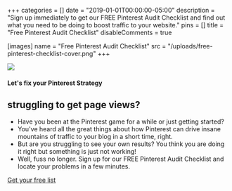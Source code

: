 +++
categories = []
date = "2019-01-01T00:00:00-05:00"
description = "Sign up immediately to get our FREE Pinterest Audit Checklist and find out what you need to be doing to boost traffic to your website."
pins = []
title = "Free Pinterest Audit Checklist"
disableComments = true

[images]
name = "Free Pinterest Audit Checklist"
src = "/uploads/free-pinterest-checklist-cover.png"
+++


<section class="freeProduct">
	<div class="row">
		<div class="col-4">
			<img src="/images/free-audit-checklist-cover.png" />
		</div>
		<div class="col-8">
			<h4>Let's fix your Pinterest Strategy</h4>
			<h2>struggling to get page views?</h2>
			<ul class="salesPitchList">
				<li>Have you been at the Pinterest game for a while or just getting started? </li> 
				<li>You've heard all the great things about how Pinterest can drive insane mountains of traffic to your blog in a short time, right.</li>
				<li>But are you struggling to see your own results?  You think you are doing it right but something is just not working!</li>
				<li>Well, fuss no longer.  Sign up for our FREE Pinterest Audit Checklist and locate your problems in a few minutes.</li>
			</ul>
			<div class="row">
				<div class="col-12">
					<a href="https://courses.thediyblogger.com/courses/free-pinterest-audit-checklist" target="_blank" class="button primary">Get your free list</a>
				</div>
			</div>
		</div>
	</div>
</section>

